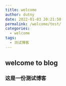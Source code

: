 ```yaml
---
title: welcome
author: dutny
date: 2022-01-03 20:21:50
permalink: /welcome/test/
categories:
  - welcome
tags:
  - 测试博客
---
```

## welcome to blog

### 这是一份测试博客